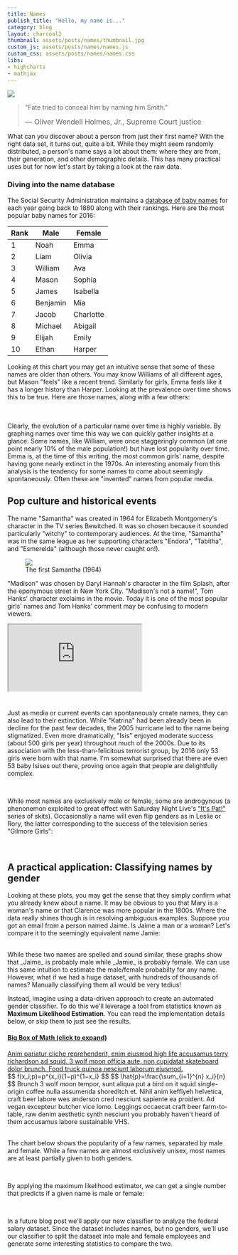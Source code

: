 ```yaml
---
title: Names
publish_title: "Hello, my name is..."
category: blog
layout: charcoal2
thumbnail: assets/posts/names/thumbnail.jpg
custom_js: assets/posts/names/names.js
custom_css: assets/posts/names/names.css
libs:
- highcharts
- mathjax
---
```


<img class="banner" src="{{site.baseurl}}/assets/posts/names/banner.jpg">

<!-- Name Dropping
==
 -->
> "Fate tried to conceal him by naming him Smith."
> 
> <span style="font-size: 1rem">&mdash; Oliver Wendell Holmes, Jr., Supreme Court justice</span>

What can you discover about a person from just their first name? With the right data set, it turns out, quite a bit. While they might seem randomly distributed, a person's name says a lot about them: where they are from, their generation, and other demographic details. This has many practical uses but for now let's start by taking a look at the raw data.

### Diving into the name database

The Social Security Administration maintains a [database of baby names](https://www.ssa.gov/oact/babynames/background.html) for each year going back to 1880 along with their rankings. Here are the most popular baby names for 2016:

| Rank | Male      | Female      |
|------|-----------|-------------|
| 1    | Noah      | Emma        |
| 2    | Liam      | Olivia      |
| 3    | William   | Ava         |
| 4    | Mason     | Sophia      |
| 5    | James     | Isabella    |
| 6    | Benjamin  | Mia         |
| 7    | Jacob     | Charlotte   |
| 8    | Michael   | Abigail     |
| 9    | Elijah    | Emily       |
| 10   | Ethan     | Harper      |

Looking at this chart you may get an intuitive sense that some of these names are older than others. You may know Williams of all different ages, but Mason "feels" like a recent trend. Similarly for girls, Emma feels like it has a longer history than Harper. Looking at the prevalence over time shows this to be true. Here are those names, along with a few others:

<div class="row" id="male-single"></div>
<br/>
<div class="row" id="female-single"></div>
<br/>
Clearly, the evolution of a particular name over time is highly variable. By graphing names over time this way we can quickly gather insights at a glance. Some names, like William, were once staggeringly common (at one point nearly 10% of the male population!) but have lost popularity over time. Emma is, at the time of this writing, the most common girls' name, despite having gone nearly extinct in the 1970s. An interesting anomaly from this analysis is the tendency for some names to come about seemingly spontaneously. Often these are "invented" names from popular media.

Pop culture and historical events
---

The name "Samantha" was created in 1964 for Elizabeth Montgomery's character in the TV series Bewitched. It was so chosen because it sounded particularly "witchy" to contemporary audiences. At the time, "Samantha" was in the same league as her supporting characters "Endora", "Tabitha", and "Esmerelda" (although those never caught on!).

<div class="row">
	<div class="col-6"> <div class="names-chart" id="samantha"></div> </div>
	<div class="col-6"> 
		<figure>
			<img src="{{site.baseurl}}/assets/posts/names/elizabeth_montgomery.jpg">
			<figcaption>The first Samantha (1964) </figcaption>
		</figure>
	</div>
</div>

"Madison" was chosen by Daryl Hannah's character in the film Splash, after the eponymous street in New York City. "Madison's not a name!", Tom Hanks' character exclaims in the movie. Today it is one of the most popular girls' names and Tom Hanks' comment may be confusing to modern viewers.

<div class="row">
<div class="col-md-6 col-12"> <div class="names-chart" id="madison"></div> </div>
<div class="col-md-6 col-12"> 
<div class="embed-responsive embed-responsive-4by3">
  <iframe id="madison-video" class="embed-responsive-item" src="https://www.youtube.com/embed/-8CRERCoC10"></iframe>
</div>
</div>
</div>

Just as media or current events can spontaneously create names, they can also lead to their extinction. While "Katrina" had been already been in decline for the past few decades, the 2005 hurricane led to the name being stigmatized. Even more dramatically, "Isis" enjoyed moderate success (about 500 girls per year) throughout much of the 2000s. Due to its association with the less-than-felicitous terrorist group, by 2016 only 53 girls were born with that name. I'm somewhat surprised that there are even 53 baby Isises out there, proving once again that people are delightfully complex.

<div class="row">
<div class="col-6"> <div class="names-chart" id="katrina"></div> </div>
<div class="col-6"> <div class="names-chart" id="isis"></div> </div>
</div>
<br/>

While most names are exclusively male or female, some are androgynous (a phenonemon exploited to great effect with Saturday Night Live's ["It's Pat!"](http://www.nbc.com/saturday-night-live/video/its-pat/n10133?snl=1) series of skits). Occasionally a name will even flip genders as in Leslie or Rory, the latter corresponding to the success of the television series "Gilmore Girls":

<div class="row" id="male-female"></div>
<br/>

A practical application: Classifying names by gender
---

Looking at these plots, you may get the sense that they simply confirm what you already knew about a name. It may be obvious to you that Mary is a woman's name or that Clarence was more popular in the 1800s. Where the data really shines though is in resolving ambiguous examples. Suppose you got an email from a person named Jaime. Is Jaime a man or a woman? Let's compare it to the seemingly equivalent name Jamie:

<div class="row" id="jaime-jamie"></div>
<br>
While these two names are spelled and sound similar, these graphs show that _Jaime_ is probably male while _Jamie_ is probably female. We can use this same intuition to estimate the male/female probabilty for any name. However, what if we had a huge dataset, with hundreds of thousands of names? Manually classifying them all would be very tedius!

Instead, imagine using a data-driven approach to create an automated gender classifier. To do this we'll leverage a tool from statistics known as **Maximum Likelihood Estimation**. You can read the implementation details below, or skip them to just see the results.

<!--
<div class="panel-group col-10 mx-auto" id="accordion" role="tablist" aria-multiselectable="true">
  
  <div class="panel panel-default">
    <div class="panel-heading" role="tab" id="headingOne">
      <h4 class="panel-title">
        <a data-toggle="collapse" data-parent="#accordion"
           href="#collapseOne" aria-expanded="true" aria-controls="collapseOne">
          The math details (click to expand)
        </a>
      </h4>
       Anim pariatur cliche reprehenderit, enim eiusmod high life accusamus terry richardson ad squid. 3 wolf moon officia aute, non cupidatat skateboard dolor brunch. Food truck quinoa nesciunt laborum eiusmod. 
    </div>

    <div id="collapseOne" class="panel-collapse collapse in" 
         role="tabpanel" aria-labelledby="headingOne">

      <div class="panel-body">
        Brunch 3 wolf moon tempor, sunt aliqua put a bird on it squid single-origin coffee nulla assumenda shoreditch et. Nihil anim keffiyeh helvetica, craft beer labore wes anderson cred nesciunt sapiente ea proident. Ad vegan excepteur butcher vice lomo. Leggings occaecat craft beer farm-to-table, raw denim aesthetic synth nesciunt you probably haven't heard of them accusamus labore sustainable VHS.
      </div>
    </div>
  </div>
</div>
-->

<!--
<div class="sidebar-box">
  <p>malesuada fames ac turpis egestas. Vestibulum tortor quam, feugiat vitae, ultricies eget, tempor Pellentesque habitant morbi tristique senectus et netus et malesuada fames ac turpis egestas. Vestibulum tortor quam, feugiat vitae, ultricies eget, tempor sit amet, ante. Donec eu libero sit amet quam egestas semper. Aenean ultricies mi vitae est. Mauris placerat eleifend leo. Brunch 3 wolf moon tempor, sunt aliqua put a bird on it squid single-origin coffee nulla assumenda shoreditch et. Nihil anim keffiyeh helvetica, craft beer labore wes anderson cred nesciunt sapiente ea proident. Ad vegan excepteur butcher vice lomo. Leggings occaecat craft beer farm-to-table, raw denim aesthetic synth nesciunt you probably haven't heard of them accusamus labore sustainable VHS.</p>
  <p class="read-more"><a href="#" class="button">Read More</a></p>
</div>
-->



<!-- https://stackoverflow.com/questions/18566072/showing-partial-text-in-bootstrap-collapse-accordion -->
<div class="panel-group col-10 mx-auto" id="accordion" role="tablist" aria-multiselectable="true">
  <div class="panel panel-default">
        <a data-toggle="collapse" data-parent="#accordion"
           href="#collapseOne" aria-expanded="true" aria-controls="collapseOne">
    		<div class="panel-heading" role="tab" id="headingOne">
		      <h4 class="panel-title">
		          Big Box of Math (click to expand)
		      </h4>
		    </div>    
		<div class="panel-teaser panel-body">
			Anim pariatur cliche reprehenderit, enim eiusmod high life accusamus terry richardson ad squid. 3 wolf moon officia aute, non cupidatat skateboard dolor brunch. Food truck quinoa nesciunt laborum eiusmod. 
		<div class="panel-fade"></div>
		</div>
       </a>
    <div id="collapseOne" class="panel-collapse collapse in" role="tabpanel" aria-labelledby="headingOne">
    	<div class="panel-body mathjax">
    	<!-- https://onlinecourses.science.psu.edu/stat414/node/191 -->
	    	$$ f(x_i;p)=p^{x_i}(1−p)^{1−x_i} $$
	    	$$ \hat{p}=\frac{\sum_{i=1}^{n} x_i}{n} $$
<!-- 			$$ \begin{align*}
				R &= (0001 111\underline{0})_2\\
				G &= (0001 111\underline{0})_2\\
				B &= (1000 000\underline{0})_2
			\end{align*} $$ -->
        Brunch 3 wolf moon tempor, sunt aliqua put a bird on it squid single-origin coffee nulla assumenda shoreditch et. Nihil anim keffiyeh helvetica, craft beer labore wes anderson cred nesciunt sapiente ea proident. Ad vegan excepteur butcher vice lomo. Leggings occaecat craft beer farm-to-table, raw denim aesthetic synth nesciunt you probably haven't heard of them accusamus labore sustainable VHS.
      </div>
    </div>
  </div>
</div>
<br>

The chart below shows the popularity of a few names, separated by male and female. While a few names are almost exclusively unisex, most names are at least partially given to both genders.

<div class="col-10 mx-auto" id="gender-ratio-chart"></div>

<br>

By applying the maximum likelihood estimator, we can get a single number that predicts if a given name is male or female:

<div class="col-10 mx-auto" id="classifier-chart"></div>
<br>

In a future blog post we'll apply our new classifier to analyze the federal salary dataset. 
Since the dataset includes names, but no genders, we'll use our classifier to split the dataset into male and female employees and generate some interesting statistics to compare the two.

<div class="row">
<div class="col-6"> <div class="names-chart" id="clara"></div> </div>
<div class="col-6"> <div class="names-chart" id="clara-age"></div> </div>
</div>

<!--
#### Investigating the gender wage gap in federal salaries

In recent years there's been increased debate on wage desparities between men and women. Reports vary, but it's commonly asserted that women make 75-80% of men for the same work (i.e. adjusted for number of hours worked). Typically these reports are produced by the Bureau of Labor Statistics (BLS) and are based on all jobs in the US. These numbers are difficult to verify though, since most employers don't disclose salary data at the level of individual employees. 

There is one notable exception: the federal government. Since 1816, the government has [publicly released salary data](https://www.fedsdatacenter.com/federal-pay-rates/) on all employees, including their names and departments. So we know for example the president in 1816, James Monroe, earned $25,000/yr (an office clerk that same year made $1,000). 

Here's what a snippet of the database looks like:

<div class="row"> <div class="col-12">
<img src="{{site.baseurl}}/assets/posts/names/federal_salary.png" style="width: 100%">
</div></div>

As you might notice from the table above, the names are listed but the genders are not. If we wanted to analyze salaries of men versus women, we could add manual annotations to each employee record. However with over two million entries that would be extremely tedius. A better approach would be to use our name database to automatically estimate the likelihood of a name being male or female, as we did with the Jaime/Jamie example above.

Applying this system to all employee records produces the following result:

<div class="row">
<div class="col-6"> <div id="fed-salary-chart"></div> </div>
<div class="col-6"> <div id="fed-count-chart"></div> </div>
</div>

[edit]
Observations: 
Within each pay grade, salaries are nearly identical. However, women dominate the mid-range pay grades (GS-05 through GS-12) and men dominate the high ranges (GS-14 and GS-15). Does this indicate a wage gap? It depends on the interpretation. If you assume that pay grades are rough proxies for the type of job, then the per-grade wage gap is essentially zero. However, if you consider the aggregate of all positions (and that men dominate the higher pay ranges), the result is a wage gap of approximately 10.4%.

So when all the occupations are averaged together, men are paid slightly more in the federal government than women. Can we get more specific and compare salaries for within each occupation? This would give a more accurate comparison of _like_ work. Luckily the data lists occupations as well. Here is the salary breakdown for a few popular ones:

<div class="row">
<div class="col-12"> <div id="fed-salary-by-occupation"></div> </div>
</div>
-->
